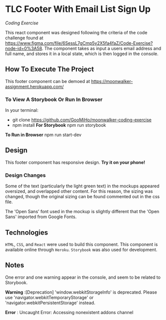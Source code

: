 # TLC Footer With Email List Sign Up

_Coding Exercise_

This react component was designed following the criteria of the code challenge found at https://www.figma.com/file/6SessL7gCmp5y2X5fa4faZ/Code-Exercise?node-id=0%3A58. The component takes as input a users email address and full name, and stores it in a local state, which is then logged in the console.

## How To Execute The Project

This footer component can be demoed at https://moonwalker-assignment.herokuapp.com/

### To View A **Storybook** Or Run **In Browser**
In your terminal:
- git clone https://github.com/GooMiHo/moonwalker-coding-exercise
- npm install
__For Storybook__
npm run storybook

__To Run in Browser__
npm run start-dev

## Design
This footer component has responsive design. **Try it on your phone!**

### Design Changes
Some of the text (particularly the light green text) in the mockups appeared oversized, and overlapped other content. For this reason, the sizing was changed, though the original sizing can be found commented out in the css file.

The 'Open Sans' font used in the mockup is slightly different that the 'Open Sans' imported from Google Fonts.

## Technologies

`HTML`, `CSS`, and `React` were used to build this component. This component is available online through `Heroku`. `Storybook` was also used for development.

## Notes

One error and one warning appear in the console, and seem to be related to Storybook.

**Warning** :[Deprecation] 'window.webkitStorageInfo' is deprecated. Please use 'navigator.webkitTemporaryStorage' or 'navigator.webkitPersistentStorage' instead.

**Error** : Uncaught Error: Accessing nonexistent addons channel
